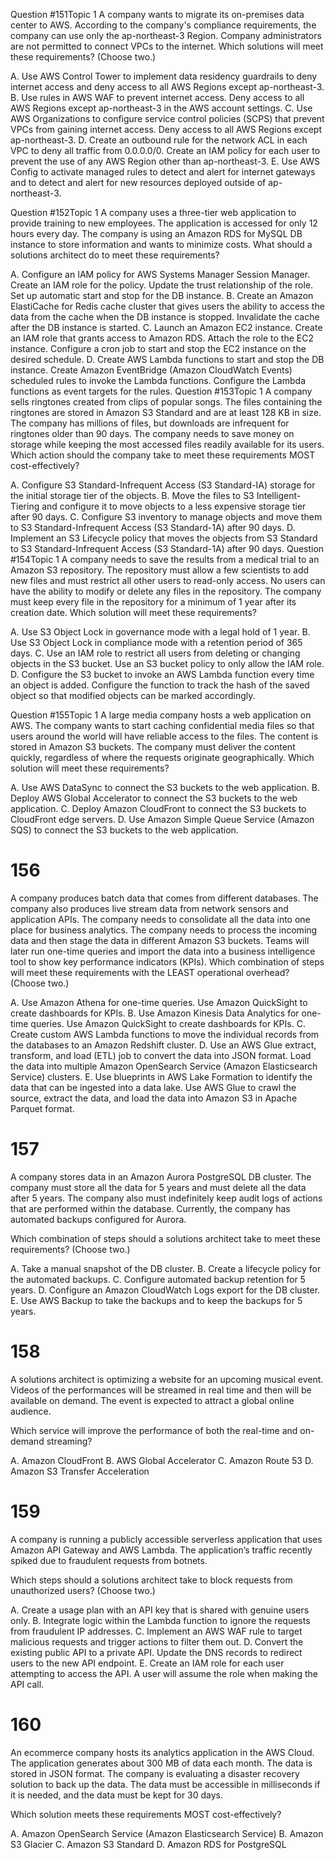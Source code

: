 Question #151Topic 1
A company wants to migrate its on-premises data center to AWS. According to the company's compliance requirements, the company can use only the ap-northeast-3 Region. Company administrators are not permitted to connect VPCs to the internet.
Which solutions will meet these requirements? (Choose two.)

A. Use AWS Control Tower to implement data residency guardrails to deny internet access and deny access to all AWS Regions except ap-northeast-3.
B. Use rules in AWS WAF to prevent internet access. Deny access to all AWS Regions except ap-northeast-3 in the AWS account settings.
C. Use AWS Organizations to configure service control policies (SCPS) that prevent VPCs from gaining internet access. Deny access to all AWS Regions except ap-northeast-3.
D. Create an outbound rule for the network ACL in each VPC to deny all traffic from 0.0.0.0/0. Create an IAM policy for each user to prevent the use of any AWS Region other than ap-northeast-3.
E. Use AWS Config to activate managed rules to detect and alert for internet gateways and to detect and alert for new resources deployed outside of ap-northeast-3.
 
Question #152Topic 1
A company uses a three-tier web application to provide training to new employees. The application is accessed for only 12 hours every day. The company is using an Amazon RDS for MySQL DB instance to store information and wants to minimize costs.
What should a solutions architect do to meet these requirements?

A. Configure an IAM policy for AWS Systems Manager Session Manager. Create an IAM role for the policy. Update the trust relationship of the role. Set up automatic start and stop for the DB instance.
B. Create an Amazon ElastiCache for Redis cache cluster that gives users the ability to access the data from the cache when the DB instance is stopped. Invalidate the cache after the DB instance is started.
C. Launch an Amazon EC2 instance. Create an IAM role that grants access to Amazon RDS. Attach the role to the EC2 instance. Configure a cron job to start and stop the EC2 instance on the desired schedule.
D. Create AWS Lambda functions to start and stop the DB instance. Create Amazon EventBridge (Amazon CloudWatch Events) scheduled rules to invoke the Lambda functions. Configure the Lambda functions as event targets for the rules. 
Question #153Topic 1
A company sells ringtones created from clips of popular songs. The files containing the ringtones are stored in Amazon S3 Standard and are at least 128 KB in size. The company has millions of files, but downloads are infrequent for ringtones older than 90 days. The company needs to save money on storage while keeping the most accessed files readily available for its users.
Which action should the company take to meet these requirements MOST cost-effectively?

A. Configure S3 Standard-Infrequent Access (S3 Standard-IA) storage for the initial storage tier of the objects.
B. Move the files to S3 Intelligent-Tiering and configure it to move objects to a less expensive storage tier after 90 days.
C. Configure S3 inventory to manage objects and move them to S3 Standard-Infrequent Access (S3 Standard-1A) after 90 days.
D. Implement an S3 Lifecycle policy that moves the objects from S3 Standard to S3 Standard-Infrequent Access (S3 Standard-1A) after 90 days. 
Question #154Topic 1
A company needs to save the results from a medical trial to an Amazon S3 repository. The repository must allow a few scientists to add new files and must restrict all other users to read-only access. No users can have the ability to modify or delete any files in the repository. The company must keep every file in the repository for a minimum of 1 year after its creation date.
Which solution will meet these requirements?

A. Use S3 Object Lock in governance mode with a legal hold of 1 year.
B. Use S3 Object Lock in compliance mode with a retention period of 365 days.
C. Use an IAM role to restrict all users from deleting or changing objects in the S3 bucket. Use an S3 bucket policy to only allow the IAM role.
D. Configure the S3 bucket to invoke an AWS Lambda function every time an object is added. Configure the function to track the hash of the saved object so that modified objects can be marked accordingly.
 
Question #155Topic 1
A large media company hosts a web application on AWS. The company wants to start caching confidential media files so that users around the world will have reliable access to the files. The content is stored in Amazon S3 buckets. The company must deliver the content quickly, regardless of where the requests originate geographically.
Which solution will meet these requirements?

A. Use AWS DataSync to connect the S3 buckets to the web application.
B. Deploy AWS Global Accelerator to connect the S3 buckets to the web application.
C. Deploy Amazon CloudFront to connect the S3 buckets to CloudFront edge servers.
D. Use Amazon Simple Queue Service (Amazon SQS) to connect the S3 buckets to the web application.
 
# 156
A company produces batch data that comes from different databases. The company also produces live stream data from network sensors and application APIs. The company needs to consolidate all the data into one place for business analytics. The company needs to process the incoming data and then stage the data in different Amazon S3 buckets. Teams will later run one-time queries and import the data into a business intelligence tool to show key performance indicators (KPIs).
Which combination of steps will meet these requirements with the LEAST operational overhead? (Choose two.)

A. Use Amazon Athena for one-time queries. Use Amazon QuickSight to create dashboards for KPIs.
B. Use Amazon Kinesis Data Analytics for one-time queries. Use Amazon QuickSight to create dashboards for KPIs.
C. Create custom AWS Lambda functions to move the individual records from the databases to an Amazon Redshift cluster.
D. Use an AWS Glue extract, transform, and load (ETL) job to convert the data into JSON format. Load the data into multiple Amazon OpenSearch Service (Amazon Elasticsearch Service) clusters.
E. Use blueprints in AWS Lake Formation to identify the data that can be ingested into a data lake. Use AWS Glue to crawl the source, extract the data, and load the data into Amazon S3 in Apache Parquet format. 

# 157
A company stores data in an Amazon Aurora PostgreSQL DB cluster. The company must store all the data for 5 years and must delete all the data after 5 years. The company also must indefinitely keep audit logs of actions that are performed within the database. Currently, the company has automated backups configured for Aurora.

Which combination of steps should a solutions architect take to meet these requirements? (Choose two.)

A. Take a manual snapshot of the DB cluster.
B. Create a lifecycle policy for the automated backups.
C. Configure automated backup retention for 5 years.
D. Configure an Amazon CloudWatch Logs export for the DB cluster.
E. Use AWS Backup to take the backups and to keep the backups for 5 years. 

# 158
A solutions architect is optimizing a website for an upcoming musical event. Videos of the performances will be streamed in real time and then will be available on demand. The event is expected to attract a global online audience.

Which service will improve the performance of both the real-time and on-demand streaming?

A. Amazon CloudFront
B. AWS Global Accelerator
C. Amazon Route 53
D. Amazon S3 Transfer Acceleration
 
# 159
A company is running a publicly accessible serverless application that uses Amazon API Gateway and AWS Lambda. The application’s traffic recently spiked due to fraudulent requests from botnets.

Which steps should a solutions architect take to block requests from unauthorized users? (Choose two.)

A. Create a usage plan with an API key that is shared with genuine users only.
B. Integrate logic within the Lambda function to ignore the requests from fraudulent IP addresses.
C. Implement an AWS WAF rule to target malicious requests and trigger actions to filter them out.
D. Convert the existing public API to a private API. Update the DNS records to redirect users to the new API endpoint.
E. Create an IAM role for each user attempting to access the API. A user will assume the role when making the API call.
 
# 160
An ecommerce company hosts its analytics application in the AWS Cloud. The application generates about 300 MB of data each month. The data is stored in JSON format. The company is evaluating a disaster recovery solution to back up the data. The data must be accessible in milliseconds if it is needed, and the data must be kept for 30 days.

Which solution meets these requirements MOST cost-effectively?

A. Amazon OpenSearch Service (Amazon Elasticsearch Service)
B. Amazon S3 Glacier
C. Amazon S3 Standard
D. Amazon RDS for PostgreSQL
 
